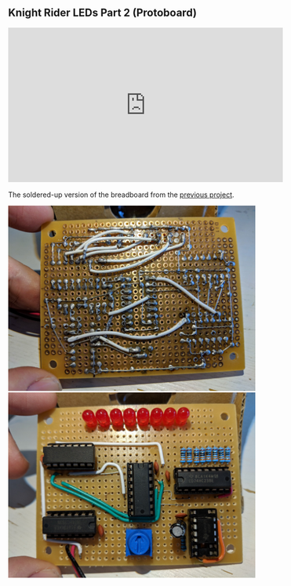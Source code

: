 Knight Rider LEDs Part 2 (Protoboard)
-------------------------------------

<iframe width="560" height="315" src="https://www.youtube.com/embed/X1pnx1YPB2o" frameborder="0" allow="accelerometer; autoplay; encrypted-media; gyroscope; picture-in-picture" allowfullscreen></iframe>

The soldered-up version of the breadboard from the [previous project](knightrider1).

![](knightrider-2-1.jpg)
![](knightrider-2-2.jpg)
